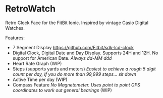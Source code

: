 # RetroWatch

Retro Clock Face for the FitBit Ionic. Inspired by vintage Casio Digital Watches.

Features:
- 7 Segment Display https://github.com/Fitbit/sdk-lcd-clock
- Digital Clock, Digital Date and Day Display. Supports 24H and 12H. No support for American Date. *Always dd-MM ddd*
- Heart Rate Graph (WIP)
- Steps (supports yards and meters) *Easiest to achieve a rough 5 digit count per day, if you do more than 99,999 steps... sit down*
- Active Time per day (WIP)
- Compass Feature *No Magnetometer. Uses point to point GPS coordinates to work out general bearings* (WIP)
